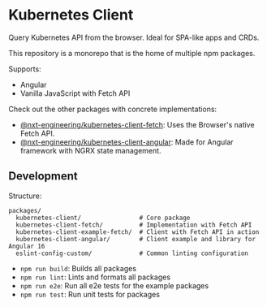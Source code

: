 # Kubernetes Client

Query Kubernetes API from the browser.
Ideal for SPA-like apps and CRDs.

This repository is a monorepo that is the home of multiple npm packages.

Supports:
* Angular
* Vanilla JavaScript with Fetch API

Check out the other packages with concrete implementations:

* [@nxt-engineering/kubernetes-client-fetch](https://www.npmjs.com/package/@nxt-engineering/kubernetes-client-fetch): Uses the Browser's native Fetch API.
* [@nxt-engineering/kubernetes-client-angular](https://www.npmjs.com/package/@nxt-engineering/kubernetes-client-angular): Made for Angular framework with NGRX state management.

## Development

Structure:
```
packages/
  kubernetes-client/                # Core package
  kubernetes-client-fetch/          # Implementation with Fetch API
  kubernetes-client-example-fetch/  # Client with Fetch API in action
  kubernetes-client-angular/        # Client example and library for Angular 16
  eslint-config-custom/             # Common linting configuration
```

* `npm run build`: Builds all packages
* `npm run lint`: Lints and formats all packages
* `npm run e2e`: Run all e2e tests for the example packages
* `npm run test`: Run unit tests for packages
